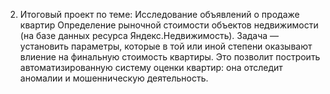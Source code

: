 2. Итоговый проект по теме: Исследование объявлений о продаже квартир
Определение рыночной стоимости объектов недвижимости (на базе данных ресурса Яндекс.Недвижимость). Задача — установить параметры, которые в той или иной степени оказывают влиение на финальную стоимость квартиры. Это позволит построить автоматизированную систему оценки квартир: она отследит аномалии и мошенническую деятельность.
